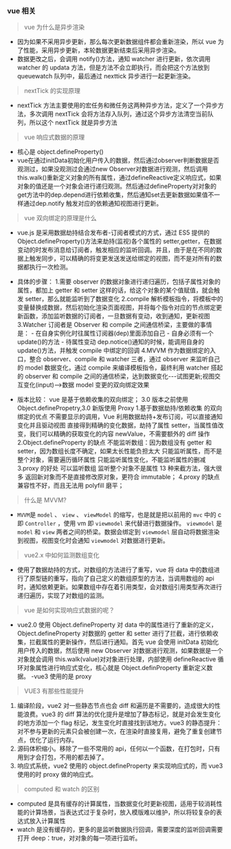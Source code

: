 ### vue 相关

> vue 为什么是异步渲染

- 因为如果不采用异步更新，那么每次更新数据组件都会重新渲染，所以 vue 为了性能，采用异步更新，本轮数据更新结束后采用异步渲染。
- 数据更改之后，会调用 notify()方法，通知 watcher 进行更新，依次调用 watcher 的 updata 方法，但是方法不会立即执行，而会把这个方法放到 queuewatch 队列中，最后通过 nexttick 异步进行一起更新渲染。

> nextTick 的实现原理

- nextTick 方法主要使用的宏任务和微任务这两种异步方法，定义了一个异步方法，多次调用 nextTick 会将方法存入队列，通过这个异步方法清空当前队列，所以这个 nextTick 就是异步方法

> vue 响应式数据的原理

- 核心是 object.defineProperty()
- vue在通过initData初始化用户传入的数据，然后通过observer判断数据是否观测过，如果没观测过会通过new Observer对数据进行观测，然后调用this.walk()重新定义对象的所有属性，通过defineReactive定义响应式，如果对象的值还是一个对象会进行递归观测。然后通过defineProperty对对象的get方法中的dep.depend进行依赖收集，然后通知set去更新数据如果值不一样通过dep.notify 触发对应的依赖通知视图进行更新。

> vue 双向绑定的原理是什么

- vue.js 是采用数据劫持结合发布者-订阅者模式的方式，通过 ES5 提供的 Object.defineProperty()方法来劫持(监视)各个属性的 setter,getter，在数据变动的时发布消息给订阅者，触发相应的监听回调。并且，由于是在不同的数据上触发同步，可以精确的将变更发送发送给绑定的视图，而不是对所有的数据都执行一次检测。

- 具体的步骤： 1.需要 observer 的数据对象进行递归遍历，包括子属性对象的属性，都加上 getter 和 setter 这样的话，给这个对象的某个值赋值，就会触发 setter，那么就能监听到了数据变化
  2.compile 解析模板指令，将模板中的变量替换成数据，然后初始化渲染页面视图，并将每个指令对应的节点绑定更新函数，添加监听数据的订阅者，一旦数据有变动，收到通知，更新视图
  3.Watcher 订阅者是 Observer 和 compile 之间通信桥梁，主要做的事情是： - 在自身实例化时往属性订阅器(dep)里面添加自己 - 自身必须有一个 update()的方法 - 待属性变动 dep.notice()通知的时候，能调用自身的 update()方法，并触发 compile 中绑定的回调
  4.MVVM 作为数据绑定的入口，整合 observer、compile 和 watcher 三者，通过 observer 来监听自己的 model 数据变化，通过 compile 来编译模板指令，最终利用 watcher 搭起的 observer 和 compile 之间的通信桥梁，达到数据变化---试图更新;视图交互变化(input)-->数据 model 变更的双向绑定效果
- 版本比较： vue 是基于依赖收集的双向绑定； 3.0 版本之前使用 Object.definePropetry,3.0 新版使用 Proxy 1.基于数据劫持/依赖收集 的双向绑定的优点
  不需要显示的调用，Vue 利用数据劫持+发布订阅，可以直接通知变化并且驱动视图
  直接得到精确的变化数据，劫持了属性 setter，当属性值改变，我们可以精确的获取变化的内容 newValue，不需要额外的 diff 操作
  2.Object.defineProperty 的缺点
  不能监听数组：因为数组没有 getter 和 setter，因为数组长度不确定，如果太长性能负担太大
  只能监听属性，而不是整个对象，需要遍历循环属性
  只能监听属性变化，不能监听属性的删减
  3.proxy 的好处
  可以监听数组
  监听整个对象不是属性
  13 种来截方法，强大很多
  返回新对象而不是直接修改原对象，更符合 immutable；
  4.proxy 的缺点
  兼容性不好，而且无法用 polyfill 磨平；

> 什么是 MVVM?

- `MVVM`是 `model` 、 `view` 、 `viewModel` 的缩写，也是就是把以前用的 `mvc` 中的 c 即 `Controller` ，使用 vm 即 `viewmodel` 来代替进行数据操作。 `viewmodel` 是 `model` 和 `view` 两者之间的桥梁。数据会绑定到 `viewmodel` 层自动将数据渲染到视图，视图变化时会通知 `viewmodel` 对数据进行更新。

> vue2.x 中如何监测数组变化

- 使用了数据劫持的方式，对数组的方法进行了重写，vue 将 data 中的数组进行了原型链的重写，指向了自己定义的数组原型的方法，当调用数组的 api 时，通知依赖更新。如果数组中存在着引用类型，会对数组引用类型再次进行递归遍历，实现了对数组的监测。

> vue 是如何实现响应式数据的呢？

- vue2.0 使用 Object.defineProperty 对 data 中的属性进行了重新的定义， Object.defineProperty 对数据的 getter 和 setter 进行了拦截，进行依赖收集，拦截属性的更新操作，然后进行通知。首先 vue 会使用 initData 初始化用户传入的数据，然后使用 new Observer 对数据进行观测，如果数据是一个对象就会调用 this.walk(value)对对象进行处理，内部使用 defineReactive 循环对象属性进行响应式变化，核心就是 Object.definProperty 重新定义数据。
  -vue3 使用的是 proxy

> VUE3 有那些性能提升

1. 编译阶段，vue2 对一些静态节点也会 diff 和遍历是不需要的，造成很大的性能浪费。vue3 的 diff 算法的优化提升是增加了静态标记，就是对会发生变化的地方添加一个 flag 标记，发生变化时直接找到该地方。vue3 的静态提升：对不参与更新的元素只会被创建一次，在渲染时直接复用，避免了重复创建节点，优化了运行内存。
2. 源码体积缩小。移除了一些不常用的 api，任何以一个函数，在打包时，只有用到才会打包，不用的都去掉了。
3. 响应式系统，vue2 使用的 object.defineProperty 来实现响应式的，而 vue3 使用的时 proxy 做的响应式。

> computed 和 watch 的区别

- computed 是具有缓存的计算属性，当数据变化时更新视图，适用于较消耗性能的计算场景，当表达式过于复杂时，放入模版难以维护，所以将较复杂的表达式放入计算属性
- watch 是没有缓存的，更多的是监听数据执行回调，需要深度的监听回调需要打开 deep：true，对对象的每一项进行监听。
